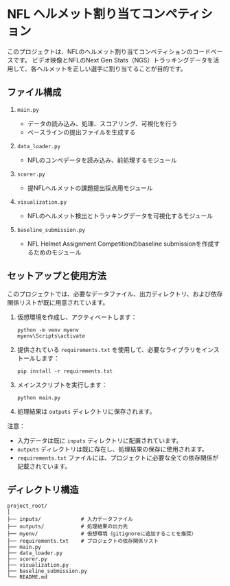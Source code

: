 # NFL ヘルメット割り当てコンペティション

このプロジェクトは、NFLのヘルメット割り当てコンペティションのコードベースです。
ビデオ映像とNFLのNext Gen Stats（NGS）トラッキングデータを活用して、各ヘルメットを正しい選手に割り当てることが目的です。

## ファイル構成

1. `main.py`
   - データの読み込み、処理、スコアリング、可視化を行う
   - ベースラインの提出ファイルを生成する

2. `data_loader.py`
   - NFLのコンペデータを読み込み、前処理するモジュール

3. `scorer.py`
   - 提NFLヘルメットの課題提出採点用モジュール

4. `visualization.py`
   - NFLのヘルメット検出とトラッキングデータを可視化するモジュール

5. `baseline_submission.py`
   - NFL Helmet Assignment Competitionのbaseline submissionを作成するためのモジュール

## セットアップと使用方法

このプロジェクトでは、必要なデータファイル、出力ディレクトリ、および依存関係リストが既に用意されています。

1. 仮想環境を作成し、アクティベートします：
   ```
   python -m venv myenv
   myenv\Scripts\activate
   ```

2. 提供されている `requirements.txt` を使用して、必要なライブラリをインストールします：
   ```
   pip install -r requirements.txt
   ```

3. メインスクリプトを実行します：
   ```
   python main.py
   ```

4. 処理結果は `outputs` ディレクトリに保存されます。

注意：
- 入力データは既に `inputs` ディレクトリに配置されています。
- `outputs` ディレクトリは既に存在し、処理結果の保存に使用されます。
- `requirements.txt` ファイルには、プロジェクトに必要な全ての依存関係が記載されています。

## ディレクトリ構造

```
project_root/
│
├── inputs/             # 入力データファイル
├── outputs/            # 処理結果の出力先
├── myenv/              # 仮想環境（gitignoreに追加することを推奨）
├── requirements.txt    # プロジェクトの依存関係リスト
├── main.py
├── data_loader.py
├── scorer.py
├── visualization.py
├── baseline_submission.py
└── README.md
```
